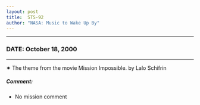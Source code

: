 ```yaml
---
layout: post
title:  STS-92
author: "NASA: Music to Wake Up By"
---
```


----
### DATE: October 18, 2000
----
✷ The theme from the movie Mission Impossible. by Lalo Schifrin

##### Comment:
* No mission comment
